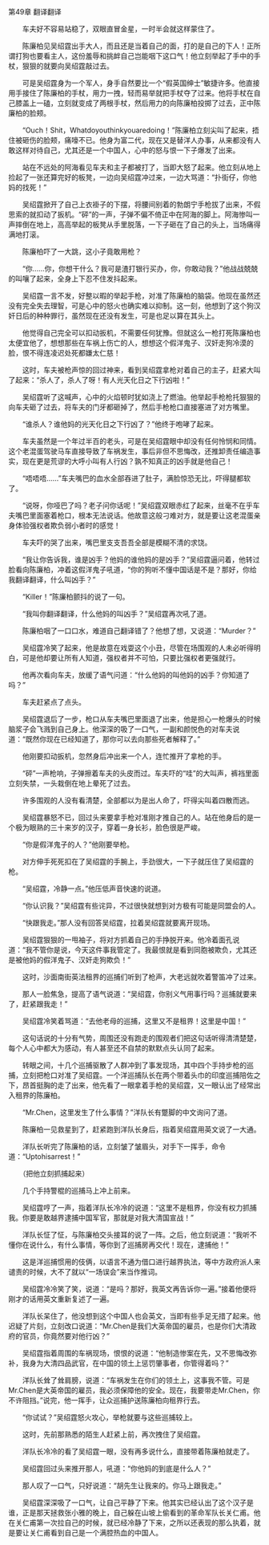 第49章 翻译翻译

　　车夫好不容易站稳了，双眼直冒金星，一时半会就这样蒙住了。

　　陈廉柏见吴绍霆出手大人，而且还是当着自己的面，打的是自己的下人！正所谓打狗也要看主人，这份羞辱和挑衅自己岂能咽下这口气！他立刻举起了手中的手杖，狠狠的就要向吴绍霆敲过去。

　　可是吴绍霆身为一个军人，身手自然要比一个“假英国绅士”敏捷许多。他直接用手接住了陈廉柏的手杖，用力一拽，轻而易举就把手杖夺了过来。他将手杖在自己膝盖上一磕，立刻就变成了两根手杖，然后用力的向陈廉柏投掷了过去，正中陈廉柏的脸颊。

　　“Ouch！Shit，Whatdoyouthinkyouaredoing！”陈廉柏立刻尖叫了起来，捂住被砸伤的脸颊，痛嚎不已。他身为富二代，现在又是替洋人办事，从来都没有人敢这样对待自己，尤其还是一个中国人，心中的怒与恨一下子爆发了出来。

　　站在不远处的阿海看见车夫和主子都被打了，当即大怒了起来。他立刻从地上捡起了一张还算完好的板凳，一边向吴绍霆冲过来，一边大骂道：“扑街仔，你他妈的找死！”

　　吴绍霆掀开了自己上衣褂子的下摆，将腰间别着的勃朗宁手枪拔了出来，不假思索的就扣动了扳机。“砰”的一声，子弹不偏不倚正中在阿海的脚上。阿海惨叫一声摔倒在地上，高高举起的板凳从手里脱落，一下子砸在了自己的头上，当场痛得满地打滚。

　　陈廉柏吓了一大跳，这小子竟敢用枪？

　　“你……你，你想干什么？我可是渣打银行买办，你，你敢动我？”他战战兢兢的叫嚷了起来，全身上下忍不住发抖起来。

　　吴绍霆一言不发，好整以暇的举起手枪，对准了陈廉柏的脑袋。他现在虽然还没有完全失去理智，可是心中的怒火也确实难以抑制。这一刻，他想到了这个狗汉奸日后的种种罪行，虽然现在还没有发生，可是也足以算在其头上。

　　他觉得自己完全可以扣动扳机，不需要任何犹豫。但就这么一枪打死陈廉柏也太便宜他了，想想那些在车祸上伤亡的人，想想这个假洋鬼子、汉奸走狗冷漠的脸，恨不得连凌迟处死都嫌太仁慈！

　　这时，车夫被枪声惊的回过神来，看到吴绍霆拿枪对着自己的主子，赶紧大叫了起来：“杀人了，杀人了呀！有人光天化日之下行凶啦！”

　　吴绍霆听了这喊声，心中的火焰顿时犹如浇上了燃油。他举起手枪枪托狠狠的向车夫砸了过去，将车夫的门牙都砸掉了，然后手枪枪口直接塞进了对方嘴里。

　　“谁杀人？谁他妈的光天化日之下行凶了？”他终于咆哮了起来。

　　车夫虽然是一个年过半百的老头，可是在吴绍霆眼中却没有任何怜悯和同情。这个老混蛋驾驶马车直接导致了车祸发生，事后非但不思悔改，还推卸责任编造事实，现在更是荒谬的大呼小叫有人行凶？孰不知真正的凶手就是他自己！

　　“唔唔唔……”车夫嘴巴的血水全部吞进了肚子，满脸惊恐无比，吓得腿都软了。

　　“说呀，你哑巴了吗？老子问你话呢！”吴绍霆双眼赤红了起来，丝毫不在乎车夫嘴巴里面塞着枪口，根本无法说话。他故意这般刁难对方，就是要让这老混蛋亲身体验强权者欺负弱小者时的感觉！

　　车夫吓的哭了出来，嘴巴里支支吾吾全部是模糊不清的求饶。

　　“我让你告诉我，谁是凶手？他妈的谁他妈的是凶手？”吴绍霆逼问着，他转过脸看向陈廉柏，冲着这假洋鬼子吼道，“你的狗听不懂中国话是不是？那好，你给我翻译翻译，什么叫凶手？”

　　“Killer！”陈廉柏颤抖的说了一句。

　　“我叫你翻译翻译，什么他妈的叫凶手？”吴绍霆再次吼了道。

　　陈廉柏咽了一口口水，难道自己翻译错了？他想了想，又说道：“Murder？”

　　吴绍霆冷笑了起来，他是故意在戏耍这个小丑，尽管在场围观的人未必听得明白，可是他却要让所有人知道，强权者并不可怕，只要比强权者更强就行。

　　他再次看向车夫，放缓了语气问道：“什么他妈的叫他妈的凶手？你知道了吗？”

　　车夫赶紧点了点头。

　　吴绍霆退后了一步，枪口从车夫嘴巴里面退了出来，他是担心一枪爆头的时候脑浆子会飞溅到自己身上。他深深的吸了一口气，一副和颜悦色的对车夫说道：“既然你现在已经知道了，那你可以去向那些死者解释了。”

　　他刚要扣动扳机，忽然身后冲出来一个人，连忙推开了拿枪的手。

　　“砰”一声枪响，子弹擦着车夫的头皮而过。车夫吓的“哇”的大叫声，裤裆里面立刻失禁，一头栽倒在地上晕死了过去。

　　许多围观的人没有看清楚，全部都以为是出人命了，吓得尖叫着四散而逃。

　　吴绍霆暴怒不已，回过头来要拿手枪对准刚才推自己的人。站在他身后的是一个极为眼熟的三十来岁的汉子，穿着一身长衫，脸色很是严峻。

　　“你是假洋鬼子的人？”他刚要举枪。

　　对方伸手死死扣在了吴绍霆的手腕上，手劲很大，一下子就压住了吴绍霆的枪。

　　“吴绍霆，冷静一点。”他压低声音快速的说道。

　　“你认识我？”吴绍霆有些诧异，不过很快就想到对方极有可能是同盟会的人。

　　“快跟我走。”那人没有回答吴绍霆，拉着吴绍霆就要离开现场。

　　吴绍霆狠狠的一甩袖子，将对方抓着自己的手挣脱开来。他冷着面孔说道：“我不管你是说，今天这件事我管定了。我最恨就是看到同胞被欺负，尤其还是被他妈的假洋鬼子、汉奸走狗欺负！”

　　这时，沙面南街英法租界的巡捕们听到了枪声，大老远就吹着警笛冲了过来。

　　那人一脸焦急，提高了语气说道：“吴绍霆，你别义气用事行吗？巡捕就要来了，赶紧跟我走！”

　　吴绍霆冷笑着骂道：“去他老母的巡捕，这里又不是租界！这里是中国！”

　　这句话说的十分有气势，周围还没有跑走的围观者们把这句话听得清清楚楚，每个人心中都大为感动，有人甚至还不自禁的默默点头认同了起来。

　　转眼之间，十几个巡捕驱散了人群冲到了事发现场，其中四个手持步枪的巡捕，立刻把枪口对准了吴绍霆。一个洋巡捕队长在两个带着头巾的印度巡捕陪佐之下，昂首挺胸的走了出来，他先看了一眼拿着手枪的吴绍霆，又一眼认出了经常出入租界的陈廉柏。

　　“Mr.Chen，这里发生了什么事情？”洋队长有蹩脚的中文询问了道。

　　陈廉柏一见救星到了，赶紧跑到洋队长身后，指着吴绍霆用英文说了一大通。

　　洋队长听完了陈廉柏的话，立刻皱了皱眉头，对手下一挥手，命令道：“Uptohisarrest！”

　　（把他立刻抓捕起来）

　　几个手持警棍的巡捕马上冲上前来。

　　吴绍霆哼了一声，指着洋队长冷冷的说道：“这里不是租界，你没有权力抓捕我。你要是敢越界逮捕中国军官，那就是对我大清国宣战！”

　　洋队长怔了怔，与陈廉柏交头接耳的说了一阵。之后，他立刻说道：“我听不懂你在说什么，有什么事情，等你到了巡捕房再交代！现在，逮捕他！”

　　这是洋巡捕惯用的伎俩，以语言不通为借口进行越界执法，等中方政府派人来谴责的时候，大不了就以“一场误会”来当作推词。

　　吴绍霆冷冷笑了笑，说道：“是吗？那好，我英文再告诉你一遍。”接着他便将刚才的话用英文重新复述了一遍。

　　洋队长呆住了，他没想到这个中国人也会英文，当即有些手足无措了起来。他迟疑了片刻，立刻改口说道：“Mr.Chen是我们大英帝国的雇员，也是你们大清政府的官员，你竟然要对他行凶？”

　　吴绍霆指着周围的车祸现场，恨恨的说道：“他制造惨案在先，又不思悔改弥补，我身为大清四品武官，在中国的领土上惩罚肇事者，你管得着吗？”

　　洋队长耸了耸肩膀，说道：“车祸发生在你们的领土上，这事我不管。可是Mr.Chen是大英帝国的雇员，我必须保障他的安全。现在，我要带走Mr.Chen，你不许阻挡。”说完，他一挥手，让众巡捕护送陈廉柏向租界行去。

　　“你试试？”吴绍霆怒火攻心，举枪就要与这些巡捕较上。

　　这时，先前那熟悉的陌生人赶紧上前，再次拽住了吴绍霆。

　　洋队长冷冷的看了吴绍霆一眼，没有再多说什么，直接带着陈廉柏就走了。

　　吴绍霆回过头来推开那人，吼道：“你他妈的到底是什么人？”

　　那人叹了一口气，只好说道：“胡先生让我来的。你马上跟我走。”

　　吴绍霆深深吸了一口气，让自己平静了下来。他其实已经认出了这个汉子是谁，正是那天拯救张小雅的晚上，自己躲在山坡上偷看到的革命军队长关仁甫。他在关仁甫第一次拉自己的时候，就已经冷静了下来，之所以还表现的那么执着，就是要让关仁甫看到自己是一个满腔热血的中国人。
